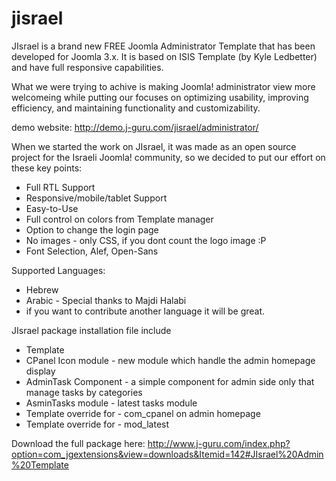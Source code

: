 jisrael
=======

JIsrael is a brand new FREE Joomla Administrator Template that has been developed for Joomla 3.x. 
It is based on ISIS Template (by Kyle Ledbetter) and have full responsive capabilities.

What we were trying to achive is making Joomla! administrator view more welcomeing while putting our focuses on optimizing usability, improving efficiency, and maintaining functionality and customizability.

demo website: http://demo.j-guru.com/jisrael/administrator/

When we started the work on JIsrael, it was made as an open source project for the Israeli Joomla! community, so we decided to put our effort on these key points:

* Full RTL Support
* Responsive/mobile/tablet Support
* Easy-to-Use
* Full control on colors from Template manager
* Option to change the login page
* No images - only CSS, if you dont count the logo image :P
* Font Selection, Alef, Open-Sans

Supported Languages:
* Hebrew
* Arabic - Special thanks to Majdi Halabi
* if you want to contribute another language it will be great.



JIsrael package installation file include
* Template
* CPanel Icon module - new module which handle the admin homepage display
* AdminTask Component - a simple component for admin side only that manage tasks by categories
* AsminTasks module - latest tasks module
* Template override for - com_cpanel on admin homepage
* Template override for - mod_latest

Download the full package here: http://www.j-guru.com/index.php?option=com_jgextensions&view=downloads&Itemid=142#JIsrael%20Admin%20Template
